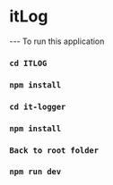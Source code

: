# itLog

--- To run this application 

### `cd ITLOG`

### `npm install`

### `cd it-logger`

### `npm install`

### `Back to root folder`

### `npm run dev`
